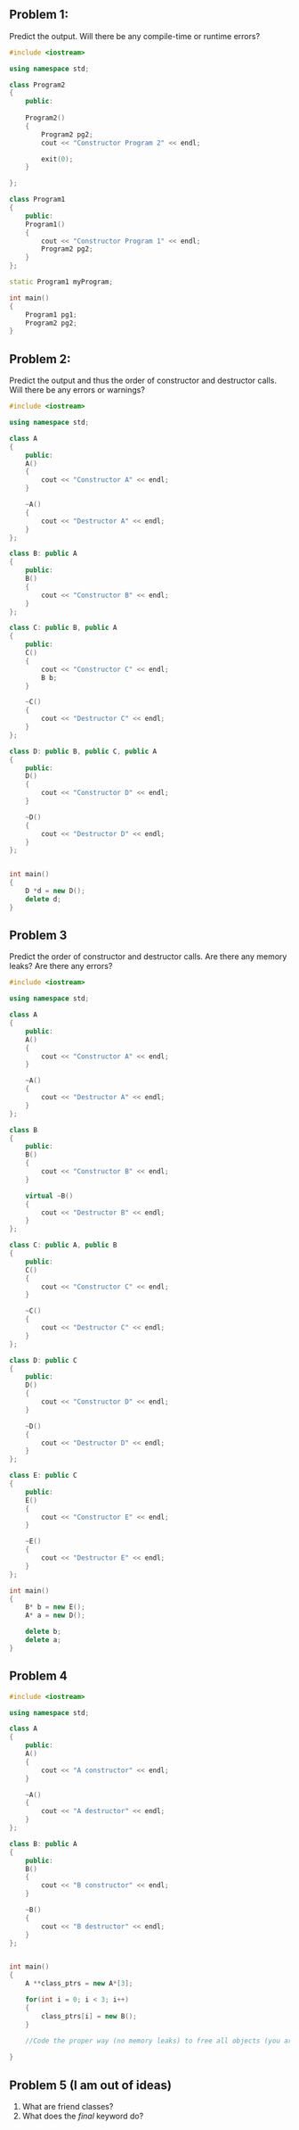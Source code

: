 ## Problem 1:
Predict the output. Will there be any compile-time or runtime errors?
```cpp
#include <iostream>

using namespace std;

class Program2
{
    public:
    
    Program2()
    {
        Program2 pg2;
        cout << "Constructor Program 2" << endl;

        exit(0);
    }

};

class Program1
{
    public:
    Program1()
    {
        cout << "Constructor Program 1" << endl;  
        Program2 pg2;
    }
};

static Program1 myProgram;

int main()
{
    Program1 pg1;
    Program2 pg2;
}
```

## Problem 2:
Predict the output and thus the order of constructor and destructor calls. Will there be any errors or warnings?
```cpp
#include <iostream>

using namespace std;

class A
{
    public:
    A()
    {
        cout << "Constructor A" << endl;
    }

    ~A()
    {
        cout << "Destructor A" << endl;
    }
};

class B: public A
{
    public:
    B()
    {
        cout << "Constructor B" << endl;
    }
};

class C: public B, public A
{
    public:
    C()
    {
        cout << "Constructor C" << endl;
        B b;
    }

    ~C()
    {
        cout << "Destructor C" << endl;
    }
};

class D: public B, public C, public A
{
    public:
    D()
    {
        cout << "Constructor D" << endl;
    }

    ~D()
    {
        cout << "Destructor D" << endl;
    }
};


int main()
{
    D *d = new D();
    delete d;
}
```
## Problem 3
Predict the order of constructor and destructor calls. Are there any memory leaks? Are there any errors?
```cpp
#include <iostream>

using namespace std;

class A
{
    public:
    A()
    {
        cout << "Constructor A" << endl;
    }

    ~A()
    {
        cout << "Destructor A" << endl;
    }
};

class B
{
    public:
    B()
    {
        cout << "Constructor B" << endl;
    }

    virtual ~B()
    {
        cout << "Destructor B" << endl;
    }
};

class C: public A, public B
{
    public:
    C()
    {
        cout << "Constructor C" << endl;
    }

    ~C()
    {
        cout << "Destructor C" << endl;
    }
};

class D: public C
{
    public:
    D()
    {
        cout << "Constructor D" << endl;
    }

    ~D()
    {
        cout << "Destructor D" << endl;
    }
};

class E: public C
{
    public:
    E()
    {
        cout << "Constructor E" << endl;
    }

    ~E()
    {
        cout << "Destructor E" << endl;
    }
};

int main()
{
    B* b = new E();
    A* a = new D();

    delete b;
    delete a;
}
```

## Problem 4
```cpp
#include <iostream>

using namespace std;

class A
{
    public:
    A()
    {
        cout << "A constructor" << endl;
    }

    ~A()
    {
        cout << "A destructor" << endl;
    }
};

class B: public A
{
    public:
    B()
    {
        cout << "B constructor" << endl;
    }

    ~B()
    {
        cout << "B destructor" << endl;
    }
};


int main()
{
    A **class_ptrs = new A*[3];

    for(int i = 0; i < 3; i++)
    {
        class_ptrs[i] = new B();
    }

    //Code the proper way (no memory leaks) to free all objects (you are allowed to modify the classes A and B to achieve this task)
    
}
```
## Problem 5 (I am out of ideas)
1. What are friend classes?  
2. What does the *final* keyword do?  